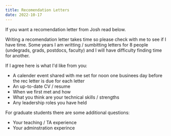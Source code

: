 ```yaml
---
title: Recomendation Letters
date: 2022-10-17
---
```


If you want a recomendation letter from Josh read below.
<!--more-->

Writing a recomendation letter takes time so please check with me to see if I have time. Some years I am writting / sumbitting letters for 8 people (undegrads, grads, postdocs, faculty) and I will have difficulty finding time for another.

If I agree here is what I'd like from you: 
- A calender event shared with me set for noon one businees day before the rec letter is due for each letter
- An up-to-date CV / resume
- When we first met and how
- What you think are your technical skills / strengths
- Any leadership roles you have held

For graduate students there are some additional questions:
- Your teaching / TA experience 
- Your adminstration experince

